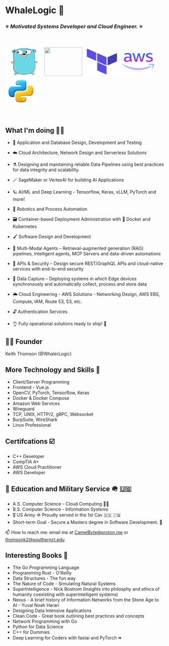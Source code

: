 # WhaleLogic 🌊


### ⭐ _Motivated Systems Developer and Cloud Engineer._ ⭐
<br>
<br>

<div class="flex-row">
<img src="gopher.svg" alt="Alt text" width="120" height="90"/>
<img src="https://cdn.jsdelivr.net/gh/devicons/devicon@latest/icons/cplusplus/cplusplus-original.svg" width="120" height="90"/>
<img src="ansible.svg" alt="Alt text" width="120" height="90"/>
<img src="icons8-aws-64.svg" alt="Alt text" width="100" height="90"/>
<img src="icons8-python-188.png" alt="Alt text" width="100" height="90"/>
</div>
<br>
<br>

## What I'm doing 🚶‍♂️


- 🏏 Application and Database Design, Development and Testing

- ☁️ Cloud Architecture, Network Design and Serverless Solutions
  
- ⚗️ Designing and maintaining reliable Data Pipelines using best practices for data integrity and scalability.

- 🪄 SageMaker or VertexAI for building AI Applications

- 🪐 AI/ML and Deep Learning - Tensorflow, Keras, vLLM, PyTorch and more!

- 🤖 Robotics and Process Automation

- 🗃️ Container-based Deployment Administration with 🐳 Docker and Kubernetes

- 🖌️ Software Design and Development

- 🤖 Multi-Modal Agents – Retrieval-augmented generation (RAG) pipelines, intelligent agents, MCP Servers and data-driven automations

- 🔐 APIs & Security – Design secure REST/GraphQL APIs and cloud-native services with end-to-end security

- 📡 Data Capture – Deploying systems in which Edge devices synchronously and automatically collect, process and store data

- 🌥️ Cloud Engineering - AWS Solutions - Networking Design, AWS EBS, Compute, IAM, Route 53, S3, etc.

- 🔓 Authentication Services

- 👌 Fully operational solutions ready to ship! 🚢

## 👨‍💻 Founder

Keith Thomson (@WhalerLogic) 


## More Technology and Skills 🥞

<ul>
        <li>Client/Server Programming</li>
        <li>Frontend - Vue.js</li>
        <li>OpenCV, PyTorch, Tensorflow, Keras</li>
        <li>Docker & Docker Compose</li>
        <li>Amazon Web Services</li>
        <li>Wireguard</li>
        <li>TCP, UNIX, HTTP/2, gRPC, Websocket</li>
        <li>BurpSuite, WireShark</li>
        <li>Linux Professional</li>
</ul>

## Certifcations ☑️

<ul>
        <li>C++ Developer</li>
        <li>CompTIA A+</li>
        <li>AWS Cloud Practitioner</li>
        <li>AWS Developer</li>
</ul>

## 🏫 Education and Military Service 🪖 🇺🇸


<ul>
        <li> A.S. Computer Science - Cloud Computing 👨‍🎓 </li>    
        <li>B.S. Computer Science - Information Systems </li>
        <li>🎖️ US Army 🪖 Proudly served in the 1st Cav 🇺🇸 🇮🇶</li>
        <li>Short-term Goal - Secure a Masters degree in Software Development. 🚀 </li>
</ul>

📫 How to reach me: email me at CamelByte@proton.me or thomsonk2@southernct.edu

## Interesting Books 📗

- The Go Programming Language 
- Programming Rust - O'Reilly
- Data Structures - The fun way
- The Nature of Code - Simulating Natural Systems
- SuperIntelligence - Nick Bostrom (Insights into philosphy and ethics of humanity coexisting with superintelligent systems)
- Nexus - A brief history of Information Networks from the Stone Age to AI - Yuval Noah Harari
- Designing Data Intensive Applications
- Clean Code - Great book outlining best practices and concepts
- Network Programming with Go
- Python for Data Science
- C++ for Dummies
- Deep Learning for Coders with fastai and PyTorch ⏩ 
